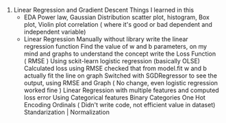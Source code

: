 01. Linear Regression and Gradient Descent
    Things I learned in this
    - EDA
        Power law, Gaussian Distribution
        scatter plot, histogram, Box plot, Violin plot
        correlation ( where it's good or bad dependent and independent variable)
    - Linear Regression
        Manually without library
            write the linear regression function
            Find the value of w and b parameters, on my mind and graphs to understand the concept
            write the Loss Function ( RMSE )
        Using sckit-learn
            logistic regression (basically OLSE)
                Calculated loss using RMSE
                checked that from model.fit w and b actually fit the line on graph
            Switched with SGDRegressor to see the output, using RMSE and Graph ( No change, even logistic regression worked fine )
            Linear Regression with multiple features and computed loss error
            Using Categorical features
                Binary Categories
                One Hot Encoding
                Ordinals ( Didn't write code, not efficient value in dataset)
            Standarization | Normalization

            